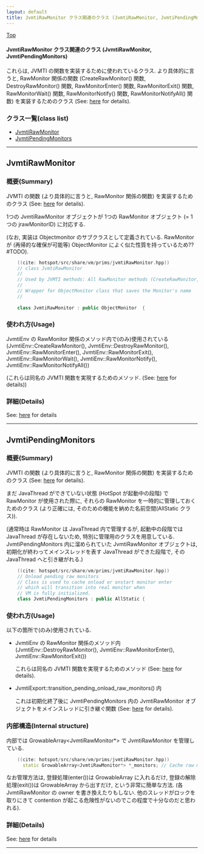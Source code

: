 ```yaml
---
layout: default
title: JvmtiRawMonitor クラス関連のクラス (JvmtiRawMonitor, JvmtiPendingMonitors)
---
```

[Top](../index.html)

#### JvmtiRawMonitor クラス関連のクラス (JvmtiRawMonitor, JvmtiPendingMonitors)

これらは, JVMTI の関数を実装するために使われているクラス.
より具体的に言うと, RawMonitor 関係の関数
(CreateRawMonitor() 関数, DestroyRawMonitor() 関数,
RawMonitorEnter() 関数, RawMonitorExit() 関数,
RawMonitorWait() 関数, RawMonitorNotify() 関数, RawMonitorNotifyAll() 関数)
を実装するためのクラス (See: [here](no2935uzr.html) for details).


### クラス一覧(class list)

  * [JvmtiRawMonitor](#nog41pSUSE)
  * [JvmtiPendingMonitors](#noy77BYxt0)


---
## <a name="nog41pSUSE" id="nog41pSUSE">JvmtiRawMonitor</a>

### 概要(Summary)
JVMTI の関数 (より具体的に言うと, RawMonitor 関係の関数) を実装するためのクラス (See: [here](no2935uzr.html) for details).

1つの JvmtiRawMonitor オブジェクトが 1つの RawMonitor オブジェクト (= 1つの jrawMonitorID) に対応する.

(なお, 実装は Objectmonitor のサブクラスとして定義されている.
 RawMonitor が (再帰的な確保が可能等) ObjectMonitor によく似た性質を持っているため?? #TODO).


```cpp
    ((cite: hotspot/src/share/vm/prims/jvmtiRawMonitor.hpp))
    // class JvmtiRawMonitor
    //
    // Used by JVMTI methods: All RawMonitor methods (CreateRawMonitor, EnterRawMonitor, etc.)
    //
    // Wrapper for ObjectMonitor class that saves the Monitor's name
    //
    
    class JvmtiRawMonitor : public ObjectMonitor  {
```

### 使われ方(Usage)
JvmtiEnv の RawMonitor 関係のメソッド内で(のみ)使用されている
(JvmtiEnv::CreateRawMonitor(), JvmtiEnv::DestroyRawMonitor(),
JvmtiEnv::RawMonitorEnter(), JvmtiEnv::RawMonitorExit(),
JvmtiEnv::RawMonitorWait(), JvmtiEnv::RawMonitorNotify(), JvmtiEnv::RawMonitorNotifyAll())

(これらは同名の JVMTI 関数を実現するためのメソッド. (See: [here](no2935uzr.html) for details))




### 詳細(Details)
See: [here](../doxygen/classJvmtiRawMonitor.html) for details

---
## <a name="noy77BYxt0" id="noy77BYxt0">JvmtiPendingMonitors</a>

### 概要(Summary)
JVMTI の関数 (より具体的に言うと, RawMonitor 関係の関数) を実装するためのクラス (See: [here](no2935uzr.html) for details).

まだ JavaThread ができていない状態 (HotSpot が起動中の段階) で RawMonitor が使用された際に, 
それらの RawMonitor を一時的に管理しておくためのクラス
(より正確には, そのための機能を納めた名前空間(AllStatic クラス)).

(通常時は RawMonitor は JavaThread 内で管理するが, 
起動中の段階では JavaThread が存在しないため, 特別に管理用のクラスを用意している.
JvmtiPendingMonitors 内に溜められていた JvmtiRawMonitor オブジェクトは,
初期化が終わってメインスレッドを表す JavaThread ができた段階で, その JavaThread へと引き継がれる.)


```cpp
    ((cite: hotspot/src/share/vm/prims/jvmtiRawMonitor.hpp))
    // Onload pending raw monitors
    // Class is used to cache onload or onstart monitor enter
    // which will transition into real monitor when
    // VM is fully initialized.
    class JvmtiPendingMonitors : public AllStatic {
```

### 使われ方(Usage)
以下の箇所で(のみ)使用されている.

* JvmtiEnv の RawMonitor 関係のメソッド内
  (JvmtiEnv::DestroyRawMonitor(), JvmtiEnv::RawMonitorEnter(), JvmtiEnv::RawMonitorExit())

  これらは同名の JVMTI 関数を実現するためのメソッド (See: [here](no2935uzr.html) for details).

* JvmtiExport::transition_pending_onload_raw_monitors() 内

  これは初期化終了後に JvmtiPendingMonitors 内の JvmtiRawMonitor オブジェクトをメインスレッドに引き継ぐ関数
  (See: [here](no2935uzr.html) for details).

### 内部構造(Internal structure)
内部では GrowableArray<JvmtiRawMonitor*> で JvmtiRawMonitor を管理している.


```cpp
    ((cite: hotspot/src/share/vm/prims/jvmtiRawMonitor.hpp))
      static GrowableArray<JvmtiRawMonitor*> *_monitors; // Cache raw monitor enter
```

なお管理方法は, 登録処理(enter())は GrowableArray に入れるだけ,
登録の解除処理(exit())は GrowableArray から出すだけ, という非常に簡単な方法.
(各 JvmtiRawMonitor の owner を書き換えたりもしない.
 他のスレッドがロックを取りにきて contention が起こる危険性がないのでこの程度で十分なのだと思われる).




### 詳細(Details)
See: [here](../doxygen/classJvmtiPendingMonitors.html) for details

---
